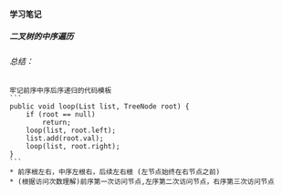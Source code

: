 #### 学习笔记

##### 二叉树的中序遍历
###### 总结：
	牢记前序中序后序递归的代码模板
	```
	public void loop(List list, TreeNode root) {
		if (root == null) 
			return;
		loop(list, root.left);
		list.add(root.val);
		loop(list, root.right);
	}
	```
	* 前序根左右，中序左根右，后续左右根 (左节点始终在右节点之前)
	* (根据访问次数理解)前序第一次访问节点,左序第二次访问节点，右序第三次访问节点

